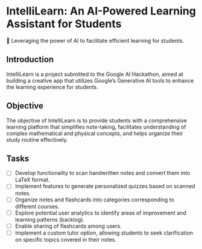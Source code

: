 # IntelliLearn: An AI-Powered Learning Assistant for Students

🚀 Leveraging the power of AI to facilitate efficient learning for students.

## Introduction

IntelliLearn is a project submitted to the Google AI Hackathon, aimed at building a creative app that utilizes Google’s Generative AI tools to enhance the learning experience for students.

## Objective

The objective of IntelliLearn is to provide students with a comprehensive learning platform that simplifies note-taking, facilitates understanding of complex mathematical and physical concepts, and helps organize their study routine effectively.

## Tasks

- [ ] Develop functionality to scan handwritten notes and convert them into LaTeX format.
- [ ] Implement features to generate personalized quizzes based on scanned notes.
- [ ] Organize notes and flashcards into categories corresponding to different courses.
- [ ] Explore potential user analytics to identify areas of improvement and learning patterns (backlog).
- [ ] Enable sharing of flashcards among users.
- [ ] Implement a custom tutor option, allowing students to seek clarification on specific topics covered in their notes.
